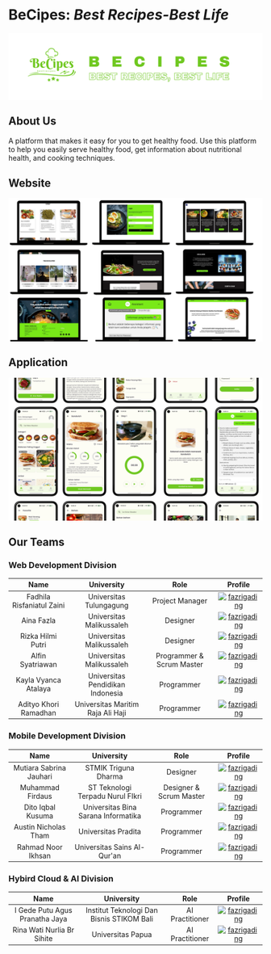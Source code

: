 # BeCipes: _Best Recipes-Best Life_
<p align="center"><img align="center" src="https://raw.githubusercontent.com/BeCipes/Resources/main/assets/banner-becipes.png" alt="Becipes Logo"/></p>

## About Us
A platform that makes it easy for you to get healthy food. Use this platform to help you easily serve healthy food, get information about nutritional health, and cooking techniques.

## Website
<p align="center"><img align="center" src="https://raw.githubusercontent.com/BeCipes/Resources/main/assets/BeCipes%20Web%20(1).png" alt="Becipes Logo"/></p>

## Application
<p align="center"><img align="center" src="https://raw.githubusercontent.com/BeCipes/Resources/main/assets/BeCipes%20App.png" alt="Becipes Logo"/></p>

## Our Teams
### Web Development Division
| Name | University | Role | Profile |
|:----:|:----------:|:-------:|:-------:|
|Fadhila Risfaniatul Zaini|Universitas Tulungagung|Project Manager|<a href="https://www.linkedin.com/in/fadhila-risfaniatul-zaini-41b90a297/" target="blank"><img align="center" src="https://raw.githubusercontent.com/gauravghongde/social-icons/9d939e1c5b7ea4a24ac39c3e4631970c0aa1b920/SVG/White/LinkedIN_white.svg" alt="fazrigading" height="30" width="30"/></a>|
|Aina Fazla|Universitas Malikussaleh|Designer|<a href="https://www.linkedin.com/in/aina-fazla/" target="blank"><img align="center" src="https://raw.githubusercontent.com/gauravghongde/social-icons/9d939e1c5b7ea4a24ac39c3e4631970c0aa1b920/SVG/White/LinkedIN_white.svg" alt="fazrigading" height="30" width="30"/></a>|
|Rizka Hilmi Putri|Universitas Malikussaleh|Designer|<a href="https://www.linkedin.com/in/rizka-hilmi-putri-1939ba297/" target="blank"><img align="center" src="https://raw.githubusercontent.com/gauravghongde/social-icons/9d939e1c5b7ea4a24ac39c3e4631970c0aa1b920/SVG/White/LinkedIN_white.svg" alt="fazrigading" height="30" width="30"/></a>|
|Alfin Syatriawan|Universitas Malikussaleh|Programmer & Scrum Master|<a href="https://www.linkedin.com/in/alfin-syatriawan-803793284/" target="blank"><img align="center" src="https://raw.githubusercontent.com/gauravghongde/social-icons/9d939e1c5b7ea4a24ac39c3e4631970c0aa1b920/SVG/White/LinkedIN_white.svg" alt="fazrigading" height="30" width="30"/></a>|
|Kayla Vyanca Atalaya|Universitas Pendidikan Indonesia|Programmer|<a href="https://www.linkedin.com/in/kaylavyanca/" target="blank"><img align="center" src="https://raw.githubusercontent.com/gauravghongde/social-icons/9d939e1c5b7ea4a24ac39c3e4631970c0aa1b920/SVG/White/LinkedIN_white.svg" alt="fazrigading" height="30" width="30"/></a>|
|Adityo Khori Ramadhan|Universitas Maritim Raja Ali Haji|Programmer|<a href="https://www.linkedin.com/in/adityo-khori-ramadhan-268775131/" target="blank"><img align="center" src="https://raw.githubusercontent.com/gauravghongde/social-icons/9d939e1c5b7ea4a24ac39c3e4631970c0aa1b920/SVG/White/LinkedIN_white.svg" alt="fazrigading" height="30" width="30"/></a>|

### Mobile Development Division
| Name | University | Role | Profile |
|:----:|:----------:|:-------:|:-------:|
|Mutiara Sabrina Jauhari|STMIK Triguna Dharma|Designer|<a href="https://www.linkedin.com/in/mutiara-sabrina-692649258/" target="blank"><img align="center" src="https://raw.githubusercontent.com/gauravghongde/social-icons/9d939e1c5b7ea4a24ac39c3e4631970c0aa1b920/SVG/White/LinkedIN_white.svg" alt="fazrigading" height="30" width="30"/></a>|
|Muhammad Firdaus|ST Teknologi Terpadu Nurul FIkri|Designer & Scrum Master|<a href="https://www.linkedin.com/in/muhammad-firdaus-2b2703227/" target="blank"><img align="center" src="https://raw.githubusercontent.com/gauravghongde/social-icons/9d939e1c5b7ea4a24ac39c3e4631970c0aa1b920/SVG/White/LinkedIN_white.svg" alt="fazrigading" height="30" width="30"/></a>|
|Dito Iqbal Kusuma|Universitas Bina Sarana Informatika|Programmer|<a href="https://www.linkedin.com/in/dito-iqbal-kusuma/" target="blank"><img align="center" src="https://raw.githubusercontent.com/gauravghongde/social-icons/9d939e1c5b7ea4a24ac39c3e4631970c0aa1b920/SVG/White/LinkedIN_white.svg" alt="fazrigading" height="30" width="30"/></a>|
|Austin Nicholas Tham|Universitas Pradita|Programmer|<a href="https://www.linkedin.com/in/austinnick112/" target="blank"><img align="center" src="https://raw.githubusercontent.com/gauravghongde/social-icons/9d939e1c5b7ea4a24ac39c3e4631970c0aa1b920/SVG/White/LinkedIN_white.svg" alt="fazrigading" height="30" width="30"/></a>|
|Rahmad Noor Ikhsan|Universitas Sains Al-Qur'an|Programmer|<a href="https://www.linkedin.com/in/rhmdnrikhsn/" target="blank"><img align="center" src="https://raw.githubusercontent.com/gauravghongde/social-icons/9d939e1c5b7ea4a24ac39c3e4631970c0aa1b920/SVG/White/LinkedIN_white.svg" alt="fazrigading" height="30" width="30"/></a>|

### Hybird Cloud & AI Division
| Name | University | Role | Profile |
|:----:|:----------:|:-------:|:-------:|
|I Gede Putu Agus Pranatha Jaya|Institut Teknologi Dan Bisnis STIKOM Bali|AI Practitioner|<a href="" target="blank"><img align="center" src="https://raw.githubusercontent.com/gauravghongde/social-icons/9d939e1c5b7ea4a24ac39c3e4631970c0aa1b920/SVG/White/LinkedIN_white.svg" alt="fazrigading" height="30" width="30"/></a>|
|Rina Wati Nurlia Br Sihite|Universitas Papua|AI Practitioner|<a href="https://www.linkedin.com/in//" target="blank"><img align="center" src="https://raw.githubusercontent.com/gauravghongde/social-icons/9d939e1c5b7ea4a24ac39c3e4631970c0aa1b920/SVG/White/LinkedIN_white.svg" alt="fazrigading" height="30" width="30"/></a>|
